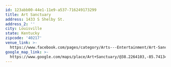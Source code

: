 ```yaml
---
id: 123abb00-44e1-11e9-a537-716249173299
title: Art Sanctuary
address: 1433 S Shelby St.
address_2: ''
city: Louisville
state: Kentucky
zipcode: '40217'
venue_link: >-
  https://www.facebook.com/pages/category/Arts---Entertainment/Art-Sanctuary-122260903695
google_map_link: >-
  https://www.google.com/maps/place/Art+Sanctuary/@38.2264103,-85.7413458,15z/data=!4m2!3m1!1s0x0:0xe8b5fa85d9ebd15f?ved=2ahUKEwjD0efWu_rfAhVKhq0KHV-nAdMQ_BIwDnoECAEQCA
---
```


